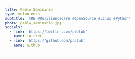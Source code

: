 ```yaml
---
title: Pablo Seminario
type: volunteers
subtitle: 'SRE @Resiliencecare #OpenSource #Linux #Python'
photo: pablo_seminario.jpg
socials:
  - link: 'https://twitter.com/pabluk'
    name: Twitter
  - link: 'https://github.com/pabluk'
    name: Github

---
```

